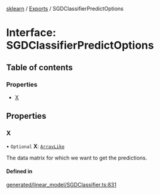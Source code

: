 [sklearn](../readme.md) / [Exports](../modules.md) / SGDClassifierPredictOptions

# Interface: SGDClassifierPredictOptions

## Table of contents

### Properties

- [X](SGDClassifierPredictOptions.md#x)

## Properties

### X

• `Optional` **X**: [`ArrayLike`](../modules.md#arraylike)

The data matrix for which we want to get the predictions.

#### Defined in

[generated/linear_model/SGDClassifier.ts:831](https://github.com/transitive-bullshit/scikit-learn-ts/blob/367336a/packages/sklearn/src/generated/linear_model/SGDClassifier.ts#L831)

